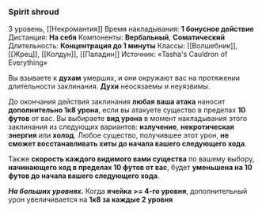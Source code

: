 ### Spirit shroud
3 уровень, [[Некромантия]]
Время накладывания: **1 бонусное действие**
Дистанция: **На себя**
Компоненты: **Вербальный**, **Соматический**
Длительность: **Концентрация до 1 минуты**
Классы: [[Волшебник]], [[Жрец]], [[Колдун]], [[Паладин]]
Источник: «Tasha's Cauldron of Everything»

Вы взываете к **духам** умерших, и они окружают вас на протяжении длительности заклинания. **Духи** неосязаемы и неуязвимы.

До окончания действия заклинания **любая ваша атака** наносит **дополнительно 1к8 урона**, если вы атакуете существо в пределах **10 футов** от вас. Вы выбираете **вид урона** в момент накладывания этого заклинания из следующих вариантов: **излучение**, **некротическая энергия** или **холод**. Любое существо, получившее этот урон, **не сможет восстанавливать хиты до начала вашего следующего хода**.

Также **скорость каждого видимого вами существа** по вашему выбору, **начинающего ход в пределах 10 футов от вас**, будет **уменьшена на 10 футов до начала вашего следующего хода**.

**_На больших уровнях._** Когда **ячейка >= 4-го уровня**, дополнительный урон увеличивается на **1к8 за каждые 2 уровня**